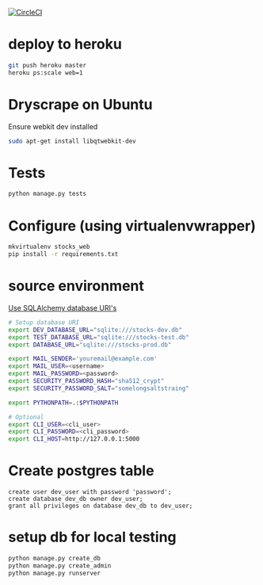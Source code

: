[![CircleCI](https://circleci.com/gh/kflavin/stock_screener_web/tree/master.svg?style=svg)](https://circleci.com/gh/kflavin/stock_screener_web/tree/master)

# deploy to heroku
```bash
git push heroku master
heroku ps:scale web=1
```

# Dryscrape on Ubuntu
Ensure webkit dev installed
```bash
sudo apt-get install libqtwebkit-dev
```

# Tests
```bash
python manage.py tests
```

# Configure (using virtualenvwrapper)
```bash
mkvirtualenv stocks_web
pip install -r requirements.txt
```

# source environment
[Use SQLAlchemy database URI's](http://docs.sqlalchemy.org/en/latest/core/engines.html#database-urls)
```bash
# Setup database URI
export DEV_DATABASE_URL="sqlite:///stocks-dev.db"
export TEST_DATABASE_URL="sqlite:///stocks-test.db"
export DATABASE_URL="sqlite:///stocks-prod.db"

export MAIL_SENDER='youremail@example.com'
export MAIL_USER=<username>
export MAIL_PASSWORD=<password>
export SECURITY_PASSWORD_HASH="sha512_crypt"
export SECURITY_PASSWORD_SALT="somelongsaltstraing"

export PYTHONPATH=.:$PYTHONPATH

# Optional
export CLI_USER=<cli_user>
export CLI_PASSWORD=<cli_password>
export CLI_HOST=http://127.0.0.1:5000
```

# Create postgres table
```postgres
create user dev_user with password 'password';
create database dev_db owner dev_user;
grant all privileges on database dev_db to dev_user;
```

# setup db for local testing
```bash
python manage.py create_db
python manage.py create_admin
python manage.py runserver
```
